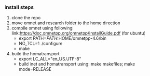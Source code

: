 ### install steps
1. clone the repo
2. move omnet and research folder to the home direction
3. compile omnet using following link:https://doc.omnetpp.org/omnetpp/InstallGuide.pdf
    (for ubuntu)
    - export PATH=$PATH:$HOME/omnetpp-4.6/bin
    - NO_TCL=1 ./configure
    - make
4. build the homatransport 
    - export LC_ALL="en_US.UTF-8"
    - build inet and homatransport using: make makefiles; make mode=RELEASE
    
